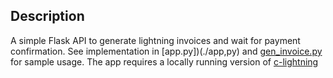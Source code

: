## Description

A simple Flask API to generate lightning invoices and wait for payment confirmation. See implementation in [app.py])(./app,py) and [gen_invoice.py](./gen_invoice.py) for sample usage. The app requires a locally running version of [c-lightning](https://github.com/ElementsProject/lightning)

